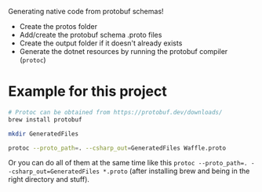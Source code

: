 Generating native code from protobuf schemas!

- Create the protos folder
- Add/create the protobuf schema .proto files
- Create the output folder if it doesn't already exists
- Generate the dotnet resources by running the protobuf compiler (`protoc`)

# Example for this project

```sh
# Protoc can be obtained from https://protobuf.dev/downloads/
brew install protobuf

mkdir GeneratedFiles

protoc --proto_path=. --csharp_out=GeneratedFiles Waffle.proto
```

Or you can do all of them at the same time like this `protoc --proto_path=. --csharp_out=GeneratedFiles *.proto` (after installing brew and being in the right directory and stuff).
